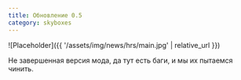 ```yaml
---
title: Обновление 0.5
category: skyboxes
---
```


![Placeholder]({{ '/assets/img/news/hrs/main.jpg' | relative_url }})

Не завершенная версия мода, да тут есть баги, и мы их пытаемся чинить.